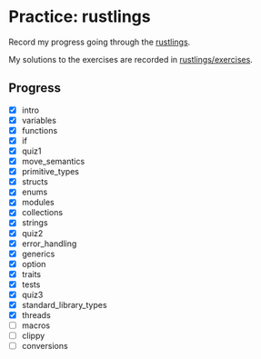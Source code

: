 # Practice: rustlings

Record my progress going through the [rustlings](https://github.com/rust-lang/rustlings).

My solutions to the exercises are recorded in [rustlings/exercises](https://github.com/qobilidop/rustlings/tree/practice/exercises).

## Progress

- [x] intro
- [x] variables
- [x] functions
- [x] if
- [x] quiz1
- [x] move_semantics
- [x] primitive_types
- [x] structs
- [x] enums
- [x] modules
- [x] collections
- [x] strings
- [x] quiz2
- [x] error_handling
- [x] generics
- [x] option
- [x] traits
- [x] tests
- [x] quiz3
- [x] standard_library_types
- [x] threads
- [ ] macros
- [ ] clippy
- [ ] conversions
